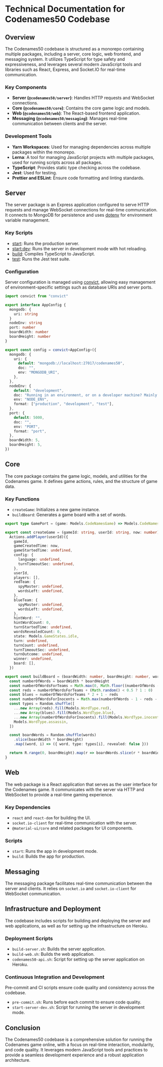 # Technical Documentation for Codenames50 Codebase

## Overview

The Codenames50 codebase is structured as a monorepo containing multiple packages, including a server, core logic, web frontend, and messaging system. It utilizes TypeScript for type safety and expressiveness, and leverages several modern JavaScript tools and libraries such as React, Express, and Socket.IO for real-time communication.

### Key Components

- **Server (`@codenames50/server`)**: Handles HTTP requests and WebSocket connections.
- **Core (`@codenames50/core`)**: Contains the core game logic and models.
- **Web (`@codenames50/web`)**: The React-based frontend application.
- **Messaging (`@codenames50/messaging`)**: Manages real-time communication between clients and the server.

### Development Tools

- **Yarn Workspaces**: Used for managing dependencies across multiple packages within the monorepo.
- **Lerna**: A tool for managing JavaScript projects with multiple packages, used for running scripts across all packages.
- **TypeScript**: Provides static type checking across the codebase.
- **Jest**: Used for testing.
- **Prettier and ESLint**: Ensure code formatting and linting standards.

## Server

The server package is an Express application configured to serve HTTP requests and manage WebSocket connections for real-time communication. It connects to MongoDB for persistence and uses [dotenv](packages/server/package.json) for environment variable management.

### Key Scripts

- [start](packages/server/package.json): Runs the production server.
- [start:dev](packages/server/package.json): Runs the server in development mode with hot reloading.
- [build](packages/server/package.json): Compiles TypeScript to JavaScript.
- [test](packages/server/package.json): Runs the Jest test suite.

### Configuration

Server configuration is managed using [convict](packages/server/package.json), allowing easy management of environment-specific settings such as database URIs and server ports.

```1:35:packages/server/src/config.ts
import convict from "convict"

export interface AppConfig {
  mongodb: {
    uri: string
  }
  nodeEnv: string
  port: number
  boardWidth: number
  boardHeight: number
}

export const config = convict<AppConfig>({
  mongodb: {
    uri: {
      default: "mongodb://localhost:27017/codenames50",
      doc: "",
      env: "MONGODB_URI",
    },
  },
  nodeEnv: {
    default: "development",
    doc: "Running in an environment, or on a developer machine? Mainly used to decide log structure etc",
    env: "NODE_ENV",
    format: ["production", "development", "test"],
  },
  port: {
    default: 5000,
    doc: "",
    env: "PORT",
    format: "port",
  },
  boardWidth: 5,
  boardHeight: 5,
})
```

## Core

The core package contains the game logic, models, and utilities for the Codenames game. It defines game actions, rules, and the structure of game data.

### Key Functions

- `createGame`: Initializes a new game instance.
- `buildBoard`: Generates a game board with a set of words.

```8:60:packages/core/src/ports.ts
export type GamePort = (game: Models.CodeNamesGame) => Models.CodeNamesGame | Rules.ValidationError

export const createGame = (gameId: string, userId: string, now: number): Models.CodeNamesGame =>
  Actions.addPlayer(userId)({
    gameId,
    gameCreatedTime: now,
    gameStartedTime: undefined,
    config: {
      language: undefined,
      turnTimeoutSec: undefined,
    },
    userId,
    players: [],
    redTeam: {
      spyMaster: undefined,
      wordsLeft: undefined,
    },
    blueTeam: {
      spyMaster: undefined,
      wordsLeft: undefined,
    },
    hintWord: "",
    hintWordCount: 0,
    turnStartedTime: undefined,
    wordsRevealedCount: 0,
    state: Models.GameStates.idle,
    turn: undefined,
    turnCount: undefined,
    turnTimeoutSec: undefined,
    turnOutcome: undefined,
    winner: undefined,
    board: [],
  })

export const buildBoard = (boardWidth: number, boardHeight: number, words: string[]): Models.WordsBoard => {
  const numberOfWords = boardWidth * boardHeight
  const numberOfWordsForTeams = Math.max(0, Math.floor((numberOfWords - 1) / 3))
  const reds = numberOfWordsForTeams + (Math.random() < 0.5 ? 1 : 0)
  const blues = numberOfWordsForTeams * 2 + 1 - reds
  const numberOfWordsForInocents = Math.max(numberOfWords - 1 - reds - blues, 0)
  const types = Random.shuffle([
    ...new Array(reds).fill(Models.WordType.red),
    ...new Array(blues).fill(Models.WordType.blue),
    ...new Array(numberOfWordsForInocents).fill(Models.WordType.inocent),
    Models.WordType.assassin,
  ])

  const boardWords = Random.shuffle(words)
    .slice(boardWidth * boardHeight)
    .map((word, i) => ({ word, type: types[i], revealed: false }))

  return R.range(0, boardHeight).map(r => boardWords.slice(r * boardWidth, r * boardWidth + boardWidth))
}
```

## Web

The web package is a React application that serves as the user interface for the Codenames game. It communicates with the server via HTTP and WebSocket to provide a real-time gaming experience.

### Key Dependencies

- `react` and `react-dom` for building the UI.
- `socket.io-client` for real-time communication with the server.
- `@material-ui/core` and related packages for UI components.

### Scripts

- `start`: Runs the app in development mode.
- `build`: Builds the app for production.

## Messaging

The messaging package facilitates real-time communication between the server and clients. It relies on `socket.io` and `socket.io-client` for WebSocket communication.

## Infrastructure and Deployment

The codebase includes scripts for building and deploying the server and web applications, as well as for setting up the infrastructure on Heroku.

### Deployment Scripts

- `build-server.sh`: Builds the server application.
- `build-web.sh`: Builds the web application.
- `codenames50-api.sh`: Script for setting up the server application on Heroku.

### Continuous Integration and Development

Pre-commit and CI scripts ensure code quality and consistency across the codebase.

- `pre-commit.sh`: Runs before each commit to ensure code quality.
- `start-server-dev.sh`: Script for running the server in development mode.

## Conclusion

The Codenames50 codebase is a comprehensive solution for running the Codenames game online, with a focus on real-time interaction, modularity, and code quality. It leverages modern JavaScript tools and practices to provide a seamless development experience and a robust application architecture.

